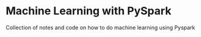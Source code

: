 # Machine Learning with PySpark

Collection of notes and code on how to do machine learning using Pyspark
